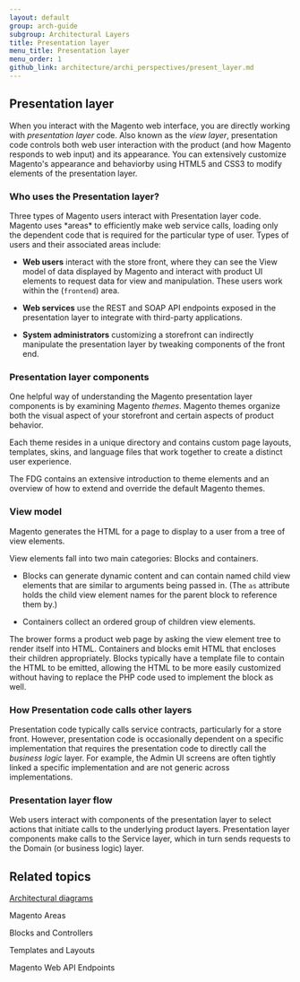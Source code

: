```yaml
---
layout: default
group: arch-guide
subgroup: Architectural Layers
title: Presentation layer
menu_title: Presentation layer
menu_order: 1
github_link: architecture/archi_perspectives/present_layer.md
---
```





<h2> Presentation layer</h2>
When you interact with the Magento web interface, you are directly working with <i>presentation layer</i> code. Also known as the <i>view layer</i>, presentation code controls both web user interaction with the product (and how Magento responds to web input) and its appearance. You can extensively customize Magento's appearance and behaviorby using HTML5 and CSS3 to modify elements of the presentation layer. 




<h3>Who uses the Presentation layer?</h3>
Three types of Magento users interact with Presentation layer code. Magento uses *areas* to efficiently make web service calls, loading only the dependent code that is required for the particular type of user. Types of users and their associated areas include: 

* <b>Web users</b> interact with the store front, where they can see the View model of data displayed by Magento and interact with product UI elements to request data for view and manipulation. These users work within the (`frontend`) area. 

* <b>Web services</b> use the REST and SOAP API endpoints exposed in the presentation layer to integrate with third-party applications.  

* <b>System administrators</b> customizing a storefront can indirectly manipulate the presentation layer by tweaking components of the front end.



<h3>Presentation layer components</h3>

One helpful way of understanding the Magento presentation layer components is by examining Magento <i>themes</i>. Magento themes organize both the visual aspect of your storefront and certain aspects of product behavior. 

Each theme resides in a unique directory and contains custom page layouts, templates, skins, and language files that work together to create a distinct user experience. 

The FDG contains an extensive introduction to theme elements and an overview of how to extend and override the default Magento themes. 



<h3>View model</h3>

Magento generates the HTML for a page to display to a user from a tree of view elements. 

View elements fall into two main categories: Blocks and containers.


* Blocks can generate dynamic content and can contain named child view elements that are similar to arguments being passed in. (The `as` attribute holds the child view element names for the parent block to reference them by.)

* Containers collect an ordered group of children view elements.


The brower forms a product web page by asking the view element tree to render itself into HTML. Containers and blocks emit HTML that encloses their children appropriately. Blocks typically have a template file to contain the HTML to be emitted, allowing the HTML to be more easily customized without having to replace the PHP code used to implement the block as well.


<h3>How Presentation code calls other layers</h3>
Presentation code typically calls service contracts, particularly for a store front. However, presentation code is occasionally dependent on a specific implementation that requires the presentation code to directly call the <i>business logic</i> layer. For example, the Admin UI screens are often tightly linked a specific implementation and are not generic across implementations.

<h3>Presentation layer flow</h3>
Web users interact with components of the presentation layer to select actions that initiate calls to the underlying product layers. Presentation layer components make calls to the Service layer, which in turn sends requests to the Domain (or business logic) layer.



<h2 id="related">Related topics</h2>
<a href="{{ site.gdeurl }}architecture/archi_perspectives/arch_diagrams.html">Architectural diagrams</a>

Magento Areas

Blocks and Controllers

Templates and Layouts

Magento Web API Endpoints






 
